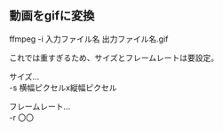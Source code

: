 ## 動画をgifに変換
ffmpeg -i 入力ファイル名 出力ファイル名.gif

これでは重すぎるため、サイズとフレームレートは要設定。

サイズ...<br>
  -s 横幅ピクセルx縦幅ピクセル
  
フレームレート...<br>
  -r 〇〇

